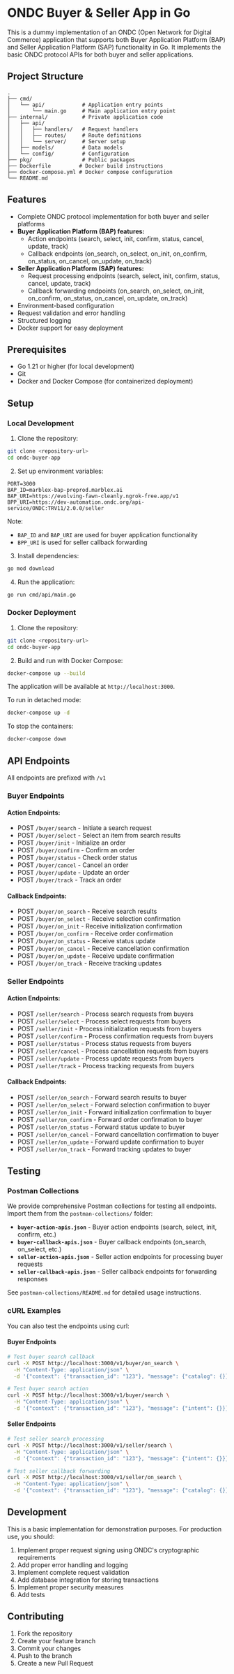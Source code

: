 # ONDC Buyer & Seller App in Go

This is a dummy implementation of an ONDC (Open Network for Digital Commerce) application that supports both Buyer Application Platform (BAP) and Seller Application Platform (SAP) functionality in Go. It implements the basic ONDC protocol APIs for both buyer and seller applications.

## Project Structure

```
.
├── cmd/
│   └── api/            # Application entry points
│       └── main.go     # Main application entry point
├── internal/           # Private application code
│   ├── api/           
│   │   ├── handlers/   # Request handlers
│   │   ├── routes/     # Route definitions
│   │   └── server/     # Server setup
│   ├── models/         # Data models
│   └── config/         # Configuration
├── pkg/                # Public packages
├── Dockerfile         # Docker build instructions
├── docker-compose.yml # Docker compose configuration
└── README.md
```

## Features

- Complete ONDC protocol implementation for both buyer and seller platforms
- **Buyer Application Platform (BAP) features:**
  - Action endpoints (search, select, init, confirm, status, cancel, update, track)
  - Callback endpoints (on_search, on_select, on_init, on_confirm, on_status, on_cancel, on_update, on_track)
- **Seller Application Platform (SAP) features:**
  - Request processing endpoints (search, select, init, confirm, status, cancel, update, track)
  - Callback forwarding endpoints (on_search, on_select, on_init, on_confirm, on_status, on_cancel, on_update, on_track)
- Environment-based configuration
- Request validation and error handling
- Structured logging
- Docker support for easy deployment

## Prerequisites

- Go 1.21 or higher (for local development)
- Git
- Docker and Docker Compose (for containerized deployment)

## Setup

### Local Development

1. Clone the repository:
```bash
git clone <repository-url>
cd ondc-buyer-app
```

2. Set up environment variables:
```env
PORT=3000
BAP_ID=marblex-bap-preprod.marblex.ai
BAP_URI=https://evolving-fawn-cleanly.ngrok-free.app/v1
BPP_URI=https://dev-automation.ondc.org/api-service/ONDC:TRV11/2.0.0/seller
```

Note: 
- `BAP_ID` and `BAP_URI` are used for buyer application functionality
- `BPP_URI` is used for seller callback forwarding

3. Install dependencies:
```bash
go mod download
```

4. Run the application:
```bash
go run cmd/api/main.go
```

### Docker Deployment

1. Clone the repository:
```bash
git clone <repository-url>
cd ondc-buyer-app
```

2. Build and run with Docker Compose:
```bash
docker-compose up --build
```

The application will be available at `http://localhost:3000`.

To run in detached mode:
```bash
docker-compose up -d
```

To stop the containers:
```bash
docker-compose down
```

## API Endpoints

All endpoints are prefixed with `/v1`

### Buyer Endpoints

#### Action Endpoints:
- POST `/buyer/search` - Initiate a search request
- POST `/buyer/select` - Select an item from search results
- POST `/buyer/init` - Initialize an order
- POST `/buyer/confirm` - Confirm an order
- POST `/buyer/status` - Check order status
- POST `/buyer/cancel` - Cancel an order
- POST `/buyer/update` - Update an order
- POST `/buyer/track` - Track an order

#### Callback Endpoints:
- POST `/buyer/on_search` - Receive search results
- POST `/buyer/on_select` - Receive selection confirmation
- POST `/buyer/on_init` - Receive initialization confirmation
- POST `/buyer/on_confirm` - Receive order confirmation
- POST `/buyer/on_status` - Receive status update
- POST `/buyer/on_cancel` - Receive cancellation confirmation
- POST `/buyer/on_update` - Receive update confirmation
- POST `/buyer/on_track` - Receive tracking updates

### Seller Endpoints

#### Action Endpoints:
- POST `/seller/search` - Process search requests from buyers
- POST `/seller/select` - Process select requests from buyers
- POST `/seller/init` - Process initialization requests from buyers
- POST `/seller/confirm` - Process confirmation requests from buyers
- POST `/seller/status` - Process status requests from buyers
- POST `/seller/cancel` - Process cancellation requests from buyers
- POST `/seller/update` - Process update requests from buyers
- POST `/seller/track` - Process tracking requests from buyers

#### Callback Endpoints:
- POST `/seller/on_search` - Forward search results to buyer
- POST `/seller/on_select` - Forward selection confirmation to buyer
- POST `/seller/on_init` - Forward initialization confirmation to buyer
- POST `/seller/on_confirm` - Forward order confirmation to buyer
- POST `/seller/on_status` - Forward status update to buyer
- POST `/seller/on_cancel` - Forward cancellation confirmation to buyer
- POST `/seller/on_update` - Forward update confirmation to buyer
- POST `/seller/on_track` - Forward tracking updates to buyer

## Testing

### Postman Collections

We provide comprehensive Postman collections for testing all endpoints. Import them from the `postman-collections/` folder:

- **`buyer-action-apis.json`** - Buyer action endpoints (search, select, init, confirm, etc.)
- **`buyer-callback-apis.json`** - Buyer callback endpoints (on_search, on_select, etc.)
- **`seller-action-apis.json`** - Seller action endpoints for processing buyer requests
- **`seller-callback-apis.json`** - Seller callback endpoints for forwarding responses

See `postman-collections/README.md` for detailed usage instructions.

### cURL Examples

You can also test the endpoints using curl:

#### Buyer Endpoints

```bash
# Test buyer search callback
curl -X POST http://localhost:3000/v1/buyer/on_search \
  -H "Content-Type: application/json" \
  -d '{"context": {"transaction_id": "123"}, "message": {"catalog": {}}}'

# Test buyer search action
curl -X POST http://localhost:3000/v1/buyer/search \
  -H "Content-Type: application/json" \
  -d '{"context": {"transaction_id": "123"}, "message": {"intent": {}}}'
```

#### Seller Endpoints

```bash
# Test seller search processing
curl -X POST http://localhost:3000/v1/seller/search \
  -H "Content-Type: application/json" \
  -d '{"context": {"transaction_id": "123"}, "message": {"intent": {}}}'

# Test seller callback forwarding
curl -X POST http://localhost:3000/v1/seller/on_search \
  -H "Content-Type: application/json" \
  -d '{"context": {"transaction_id": "123"}, "message": {"catalog": {}}}'
```

## Development

This is a basic implementation for demonstration purposes. For production use, you should:

1. Implement proper request signing using ONDC's cryptographic requirements
2. Add proper error handling and logging
3. Implement complete request validation
4. Add database integration for storing transactions
5. Implement proper security measures
6. Add tests

## Contributing

1. Fork the repository
2. Create your feature branch
3. Commit your changes
4. Push to the branch
5. Create a new Pull Request 